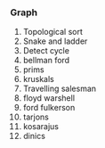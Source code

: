 ### Graph
1. Topological sort
2. Snake and ladder
3. Detect cycle
4. bellman ford
1. prims
2. kruskals
3. Travelling salesman
4. floyd warshell
5. ford fulkerson
6. tarjons
7. kosarajus
8. dinics

